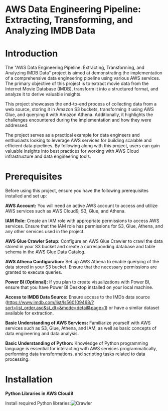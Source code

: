 # AWS Data Engineering Pipeline: Extracting, Transforming, and Analyzing IMDB Data

# Introduction
The "AWS Data Engineering Pipeline: Extracting, Transforming, and Analyzing IMDB Data" project is aimed at demonstrating the implementation of a comprehensive data engineering pipeline using various AWS services. The primary objective of this project is to extract movie data from the Internet Movie Database (IMDB), transform it into a structured format, and analyze it to derive valuable insights.

This project showcases the end-to-end process of collecting data from a web source, storing it in Amazon S3 buckets, transforming it using AWS Glue, and querying it with Amazon Athena. Additionally, it highlights the challenges encountered during the implementation and how they were addressed.

The project serves as a practical example for data engineers and enthusiasts looking to leverage AWS services for building scalable and efficient data pipelines. By following along with this project, users can gain valuable insights into best practices for working with AWS Cloud infrastructure and data engineering tools.

# Prerequisites
Before using this project, ensure you have the following prerequisites installed and set up:

**AWS Account:** You will need an active AWS account to access and utilize AWS services such as AWS Cloud9, S3, Glue, and Athena.

**IAM Role:** Create an IAM role with appropriate permissions to access AWS services. Ensure that the IAM role has permissions for S3, Glue, Athena, and any other services used in the project.

**AWS Glue Crawler Setup:** Configure an AWS Glue Crawler to crawl the data stored in your S3 bucket and create a corresponding database and table schema in the AWS Glue Data Catalog.

**AWS Athena Configuration:** Set up AWS Athena to enable querying of the data stored in your S3 bucket. Ensure that the necessary permissions are granted to execute queries.

**Power BI (Optional):** If you plan to create visualizations with Power BI, ensure that you have Power BI Desktop installed on your local machine.

**Access to IMDB Data Source:** Ensure access to the IMDb data source (https://www.imdb.com/list/ls560109468/?sort=list_order,asc&st_dt=&mode=detail&page=1) or have a similar dataset available for extraction.

**Basic Understanding of AWS Services:** Familiarize yourself with AWS services such as S3, Glue, Athena, and IAM, as well as basic concepts of data engineering and data analysis.

**Basic Understanding of Python:** Knowledge of Python programming language is essential for interacting with AWS services programmatically, performing data transformations, and scripting tasks related to data processing.


# Installation
**Python Libraries in AWS Cloud9**

Install required Python libraries:![Crawler](https://github.com/Shivam200202/IMDB_AWS-Data-Engineering-Pipeline/assets/159875270/d89a8cfa-4215-4492-a6e5-b41b6a337773)

